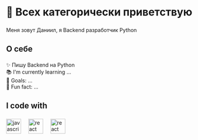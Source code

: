 <h1 align="left">👋 Всех категорически приветствую</h1>

###

<p align="left">Меня зовут Даниил, я Backend разработчик Python</p>

###

<h2 align="left">О себе</h2>

###

<p align="left">✨ Пишу Backend на Python<br>📚 I'm currently learning ...<br>🎯 Goals: ...<br>🎲 Fun fact: ...</p>

###

<h2 align="left">I code with</h2>

###

<div align="left">
  <img src="https://cdn.jsdelivr.net/gh/devicons/devicon/icons/javascript/javascript-original.svg" height="40" alt="javascript logo"  />
  <img width="12" />
  <img src="https://cdn.jsdelivr.net/gh/devicons/devicon/icons/react/react-original.svg" height="40" alt="react logo"  />
  <img width="12" />
  <img src="https://cdn.jsdelivr.net/gh/devicons/devicon/icons/react/html-original.svg" height="40" alt="react logo"  />
  <img width="12" />
</div>

###
